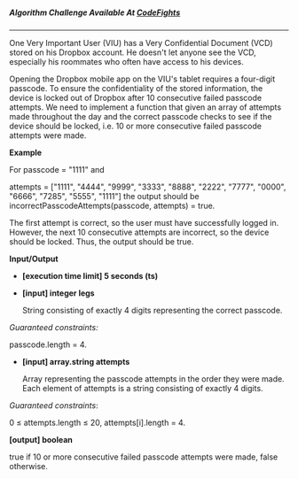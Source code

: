 

##### Algorithm Challenge Available At [CodeFights](https://codefights.com/company-challenges/dropbox/ffibMFaS7mzKZkAE3)
---
One Very Important User (VIU) has a Very Confidential Document (VCD) stored on his Dropbox account. He doesn't let anyone see the VCD, especially his roommates who often have access to his devices.

Opening the Dropbox mobile app on the VIU's tablet requires a four-digit passcode. To ensure the confidentiality of the stored information, the device is locked out of Dropbox after 10 consecutive failed passcode attempts. We need to implement a function that given an array of attempts made throughout the day and the correct passcode checks to see if the device should be locked, i.e. 10 or more consecutive failed passcode attempts were made.

**Example**

For
passcode = "1111" and

attempts = ["1111", "4444",
            "9999", "3333",
            "8888", "2222",
            "7777", "0000",
            "6666", "7285",
            "5555", "1111"]
            the output should be
incorrectPasscodeAttempts(passcode, attempts) = true.

The first attempt is correct, so the user must have successfully logged in. However, the next 10 consecutive attempts are incorrect, so the device should be locked. Thus, the output should be true.

**Input/Output**

- **[execution time limit] 5 seconds (ts)**
- **[input] integer legs**

    String consisting of exactly 4 digits representing the correct passcode.

*Guaranteed constraints:*

passcode.length = 4.

- **[input] array.string attempts**

   Array representing the passcode attempts in the order they were made. Each element of attempts is a string consisting of exactly 4 digits.

*Guaranteed constraints*:

0 ≤ attempts.length ≤ 20,
attempts[i].length = 4.

**[output] boolean** 

true if 10 or more consecutive failed passcode attempts were made, false otherwise.